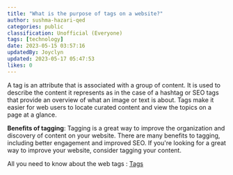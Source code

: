 ```yaml
---
title: "What is the purpose of tags on a website?"
author: sushma-hazari-qed
categories: public
classification: Unofficial (Everyone)
tags: [technology]
date: 2023-05-15 03:57:16
updatedBy: Joyclyn
updated: 2023-05-17 05:47:53
likes: 0
---
```

A tag is an attribute that is associated with a group of content. It is used to describe the content it represents as in the case of a hashtag or SEO tags that provide an overview of what an image or text is about. Tags make it easier for web users to locate curated content and view the topics on a page at a glance.

**Benefits of tagging**: 
Tagging is a great way to improve the organization and discovery of content on your website. There are many benefits to tagging, including better engagement and improved SEO. If you're looking for a great way to improve your website, consider tagging your content.

All you need to know about the web tags : [Tags](https://resources.observepoint.com/blog/web-tags/)